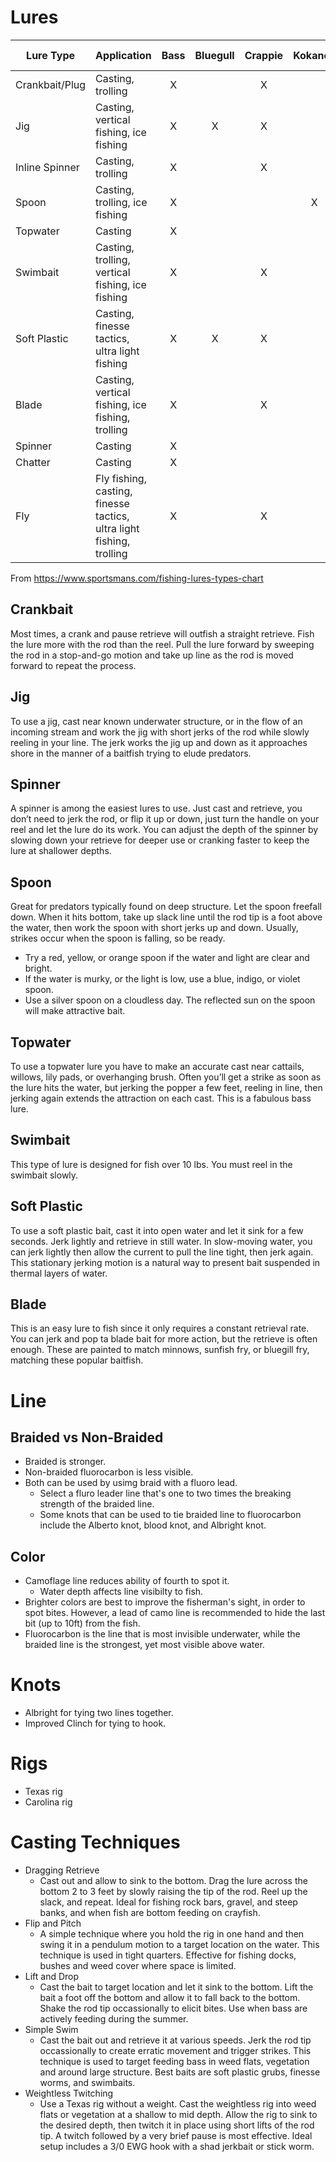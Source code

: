 # Lures

| Lure Type      | Application                                                          | Bass  | Bluegull | Crappie | Kokanee | Makinaw | Muskie | Northern Pike | Panfish | Salmon | Steelhead | Stripers | Trout | Walleye | White Bass | Yellow Perch |
| -------------- | -------------------------------------------------------------------- | :---: | :------: | :-----: | :-----: | :-----: | :----: | :-----------: | :-----: | :----: | :-------: | :------: | :---: | :-----: | :--------: | :----------: |
| Crankbait/Plug | Casting, trolling                                                    |   X   |          |    X    |         |         |   X    |       X       |         |   X    |     X     |          |   X   |    X    |            |              |
| Jig            | Casting, vertical fishing, ice fishing                               |   X   |    X     |    X    |         |         |        |               |    X    |        |           |    X     |   X   |    X    |     X      |      X       |
| Inline Spinner | Casting, trolling                                                    |   X   |          |    X    |         |         |   X    |       X       |         |   X    |           |          |   X   |    X    |            |              |
| Spoon          | Casting, trolling, ice fishing                                       |   X   |          |         |    X    |         |   X    |       X       |         |   X    |     X     |    X     |       |    X    |            |              |
| Topwater       | Casting                                                              |   X   |          |         |         |         |   X    |       X       |         |        |           |    X     |   X   |         |            |              |
| Swimbait       | Casting, trolling, vertical fishing, ice fishing                     |   X   |          |    X    |         |         |   X    |       X       |         |        |           |    X     |   X   |    X    |            |              |
| Soft Plastic   | Casting, finesse tactics, ultra light fishing                        |   X   |    X     |    X    |         |         |        |               |    X    |        |           |    X     |   X   |         |     X      |      X       |
| Blade          | Casting, vertical fishing, ice fishing, trolling                     |   X   |          |    X    |         |         |   X    |       X       |         |        |           |    X     |   X   |    X    |            |      X       |
| Spinner        | Casting                                                              |   X   |          |         |         |         |   X    |       X       |         |        |           |          |       |         |            |              |
| Chatter        | Casting                                                              |   X   |          |         |         |         |   X    |       X       |         |        |           |    X     |       |         |            |              |
| Fly            | Fly fishing, casting, finesse tactics, ultra light fishing, trolling |   X   |          |    X    |         |    X    |        |       X       |         |   X    |     X     |          |   X   |         |            |              |

From https://www.sportsmans.com/fishing-lures-types-chart

## Crankbait
Most times, a crank and pause retrieve will outfish a straight retrieve. Fish the lure more with the rod than the reel. Pull the lure forward by sweeping the rod in a stop-and-go motion and take up line as the rod is moved forward to repeat the process.

## Jig
To use a jig, cast near known underwater structure, or in the flow of an incoming stream and work the jig with short jerks of the rod while slowly reeling in your line. The jerk works the jig up and down as it approaches shore in the manner of a baitfish trying to elude predators.

## Spinner
A spinner is among the easiest lures to use. Just cast and retrieve, you don’t need to jerk the rod, or flip it up or down, just turn the handle on your reel and let the lure do its work. You can adjust the depth of the spinner by slowing down your retrieve for deeper use or cranking faster to keep the lure at shallower depths.

## Spoon
Great for predators typically found on deep structure. Let the spoon freefall down. When it hits bottom, take up slack line until the rod tip is a foot above the water, then work the spoon with short jerks up and down. Usually, strikes occur when the spoon is falling, so be ready.
- Try a red, yellow, or orange spoon if the water and light are clear and bright.
- If the water is murky, or the light is low, use a blue, indigo, or violet spoon.
- Use a silver spoon on a cloudless day. The reflected sun on the spoon will make attractive bait.

## Topwater
To use a topwater lure you have to make an accurate cast near cattails, willows, lily pads, or overhanging brush. Often you’ll get a strike as soon as the lure hits the water, but jerking the popper a few feet, reeling in line, then jerking again extends the attraction on each cast. This is a fabulous bass lure.

## Swimbait
This type of lure is designed for fish over 10 lbs. You must reel in the swimbait slowly. 

## Soft Plastic
To use a soft plastic bait, cast it into open water and let it sink for a few seconds. Jerk lightly and retrieve in still water. In slow-moving water, you can jerk lightly then allow the current to pull the line tight, then jerk again. This stationary jerking motion is a natural way to present bait suspended in thermal layers of water.

## Blade
This is an easy lure to fish since it only requires a constant retrieval rate. You can jerk and pop ta blade bait for more action, but the retrieve is often enough. These are painted to match minnows, sunfish fry, or bluegill fry, matching these popular baitfish.


# Line
## Braided vs Non-Braided
- Braided is stronger.
- Non-braided fluorocarbon is less visible.
- Both can be used by usimg braid with a fluoro lead.
  - Select a fluro leader line that's one to two times the breaking strength of the braided line.
  - Some knots that can be used to tie braided line to fluorocarbon include the Alberto knot, blood knot, and Albright knot.
 

## Color
- Camoflage line reduces ability of fourth to spot it.
  - Water depth affects line visibilty to fish.
- Brighter colors are best to improve the fisherman's sight, in order to spot bites. However, a lead of camo line is recommended to hide the last bit (up to 10ft) from the fish.
- Fluorocarbon is the line that is most invisible underwater, while the braided line is the strongest, yet most visible above water.

# Knots
- Albright for tying two lines together.
- Improved Clinch for tying to hook.

# Rigs
- Texas rig
- Carolina rig

# Casting Techniques
- Dragging Retrieve
  - Cast out and allow to sink to the bottom. Drag the lure across the bottom 2 to 3 feet by slowly raising the tip of the rod. Reel up the slack, and repeat. Ideal for fishing rock bars, gravel, and steep banks, and when fish are bottom feeding on crayfish.
- Flip and Pitch
  - A simple technique where you hold the rig in one hand and then swing it in a pendulum motion to a target location on the water. This technique is used in tight quarters. Effective for fishing docks, bushes and weed cover where space is limited.
- Lift and Drop
  - Cast the bait to target location and let it sink to the bottom. Lift the bait a foot off the bottom and allow it to fall back to the bottom. Shake the rod tip occassionally to elicit bites. Use when bass are actively feeding during the summer.
- Simple Swim
  - Cast the bait out and retrieve it at various speeds. Jerk the rod tip occassionally to create erratic movement and trigger strikes. This technique is used to target feeding bass in weed flats, vegetation and around large structure. Best baits are soft plastic grubs, finesse worms, and swimbaits.
- Weightless Twitching
  - Use a Texas rig without a weight. Cast the weightless rig into weed flats or vegetation at a shallow to mid depth. Allow the rig to sink to the desired depth, then twitch it in place using short lifts of the rod tip. A twitch followed by a very brief pause is most effective. Ideal setup includes a 3/0 EWG hook with a shad jerkbait or stick worm.
